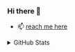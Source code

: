 ### Hi there 👋
- 📫 [reach me here](https://gregclacker.github.io/)

<details>
    <summary>GitHub Stats</summary>

 <img align="center" src="https://github-readme-stats.vercel.app/api?username=gregclacker&custom_title=GitHub%20stats&hide_border=true&theme=transparent&show_icons=true" alt="george boone github stats"> <img align="center" src="https://github-readme-stats.vercel.app/api/top-langs/?username=gregclacker&layout=compact&theme=transparent&hide_border=true" alt="most used languages on github">
</detials>
